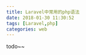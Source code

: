 ```yaml
---
title: Laravel中常用的php语法
date: 2018-01-30 11:30:52
tags: [Laravel,php]
categories: web
---
```

todo~~